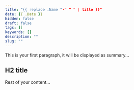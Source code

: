 ```yaml
---
title: "{{ replace .Name "-" " " | title }}"
date: {{ .Date }}
hidden: false
draft: false
tags: []
keywords: []
description: ""
slug: ""
---
```


This is your first paragraph, it will be displayed as summary...

<!--more-->

## H2 title

Rest of your content...
